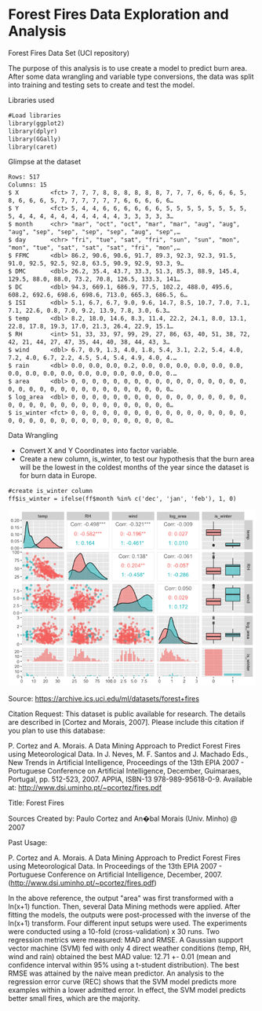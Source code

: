 # Forest Fires Data Exploration and Analysis #
Forest Fires Data Set (UCI repository)

The purpose of this analysis is to use create a model to predict burn area. After some data wrangling and variable type conversions, the data was split into training and testing sets to create and test the model.

Libraries used

```
#Load libraries
library(ggplot2)
library(dplyr)
library(GGally)
library(caret)
```

Glimpse at the dataset

```
Rows: 517
Columns: 15
$ X         <fct> 7, 7, 7, 8, 8, 8, 8, 8, 8, 7, 7, 7, 6, 6, 6, 6, 5, 8, 6, 6, 6, 5, 7, 7, 7, 7, 7, 7, 6, 6, 6, 6, 6…
$ Y         <fct> 5, 4, 4, 6, 6, 6, 6, 6, 6, 5, 5, 5, 5, 5, 5, 5, 5, 5, 4, 4, 4, 4, 4, 4, 4, 4, 4, 4, 3, 3, 3, 3, 3…
$ month     <chr> "mar", "oct", "oct", "mar", "mar", "aug", "aug", "aug", "sep", "sep", "sep", "sep", "aug", "sep",…
$ day       <chr> "fri", "tue", "sat", "fri", "sun", "sun", "mon", "mon", "tue", "sat", "sat", "sat", "fri", "mon",…
$ FFMC      <dbl> 86.2, 90.6, 90.6, 91.7, 89.3, 92.3, 92.3, 91.5, 91.0, 92.5, 92.5, 92.8, 63.5, 90.9, 92.9, 93.3, 9…
$ DMC       <dbl> 26.2, 35.4, 43.7, 33.3, 51.3, 85.3, 88.9, 145.4, 129.5, 88.0, 88.0, 73.2, 70.8, 126.5, 133.3, 141…
$ DC        <dbl> 94.3, 669.1, 686.9, 77.5, 102.2, 488.0, 495.6, 608.2, 692.6, 698.6, 698.6, 713.0, 665.3, 686.5, 6…
$ ISI       <dbl> 5.1, 6.7, 6.7, 9.0, 9.6, 14.7, 8.5, 10.7, 7.0, 7.1, 7.1, 22.6, 0.8, 7.0, 9.2, 13.9, 7.8, 3.0, 6.3…
$ temp      <dbl> 8.2, 18.0, 14.6, 8.3, 11.4, 22.2, 24.1, 8.0, 13.1, 22.8, 17.8, 19.3, 17.0, 21.3, 26.4, 22.9, 15.1…
$ RH        <int> 51, 33, 33, 97, 99, 29, 27, 86, 63, 40, 51, 38, 72, 42, 21, 44, 27, 47, 35, 44, 40, 38, 44, 43, 3…
$ wind      <dbl> 6.7, 0.9, 1.3, 4.0, 1.8, 5.4, 3.1, 2.2, 5.4, 4.0, 7.2, 4.0, 6.7, 2.2, 4.5, 5.4, 5.4, 4.9, 4.0, 4.…
$ rain      <dbl> 0.0, 0.0, 0.0, 0.2, 0.0, 0.0, 0.0, 0.0, 0.0, 0.0, 0.0, 0.0, 0.0, 0.0, 0.0, 0.0, 0.0, 0.0, 0.0, 0.…
$ area      <dbl> 0, 0, 0, 0, 0, 0, 0, 0, 0, 0, 0, 0, 0, 0, 0, 0, 0, 0, 0, 0, 0, 0, 0, 0, 0, 0, 0, 0, 0, 0, 0, 0, 0…
$ log_area  <dbl> 0, 0, 0, 0, 0, 0, 0, 0, 0, 0, 0, 0, 0, 0, 0, 0, 0, 0, 0, 0, 0, 0, 0, 0, 0, 0, 0, 0, 0, 0, 0, 0, 0…
$ is_winter <fct> 0, 0, 0, 0, 0, 0, 0, 0, 0, 0, 0, 0, 0, 0, 0, 0, 0, 0, 0, 0, 0, 0, 0, 0, 0, 0, 0, 0, 0, 0, 0, 0, 0…
```

Data Wrangling

- Convert X and Y Coordinates into factor variable.
- Create a new column, is_winter, to test our hypothesis that the burn area will be the lowest in the coldest months of the year since the dataset is for burn data in Europe.

```
#create is_winter column
ff$is_winter = ifelse(ff$month %in% c('dec', 'jan', 'feb'), 1, 0)
```
<img src ="https://github.com/andrejensen302/Forest_Fires_data_analysis/blob/7fa1a9d4e85c4e97d0924a56d36b2476272de54e/forest-fires-Rmarkdown_files/figure-gfm/unnamed-chunk-5-1.png">


Source: https://archive.ics.uci.edu/ml/datasets/forest+fires

Citation Request:
This dataset is public available for research. The details are described in [Cortez and Morais, 2007].
Please include this citation if you plan to use this database:

P. Cortez and A. Morais. A Data Mining Approach to Predict Forest Fires using Meteorological Data.
In J. Neves, M. F. Santos and J. Machado Eds., New Trends in Artificial Intelligence,
Proceedings of the 13th EPIA 2007 - Portuguese Conference on Artificial Intelligence, December,
Guimaraes, Portugal, pp. 512-523, 2007. APPIA, ISBN-13 978-989-95618-0-9.
Available at: http://www.dsi.uminho.pt/~pcortez/fires.pdf

Title: Forest Fires

Sources
Created by: Paulo Cortez and An�bal Morais (Univ. Minho) @ 2007

Past Usage:

P. Cortez and A. Morais. A Data Mining Approach to Predict Forest Fires using Meteorological Data.
In Proceedings of the 13th EPIA 2007 - Portuguese Conference on Artificial Intelligence,
December, 2007. (http://www.dsi.uminho.pt/~pcortez/fires.pdf)

In the above reference, the output "area" was first transformed with a ln(x+1) function.
Then, several Data Mining methods were applied. After fitting the models, the outputs were
post-processed with the inverse of the ln(x+1) transform. Four different input setups were
used. The experiments were conducted using a 10-fold (cross-validation) x 30 runs. Two
regression metrics were measured: MAD and RMSE. A Gaussian support vector machine (SVM) fed
with only 4 direct weather conditions (temp, RH, wind and rain) obtained the best MAD value:
12.71 +- 0.01 (mean and confidence interval within 95% using a t-student distribution). The
best RMSE was attained by the naive mean predictor. An analysis to the regression error curve
(REC) shows that the SVM model predicts more examples within a lower admitted error. In effect,
the SVM model predicts better small fires, which are the majority.
